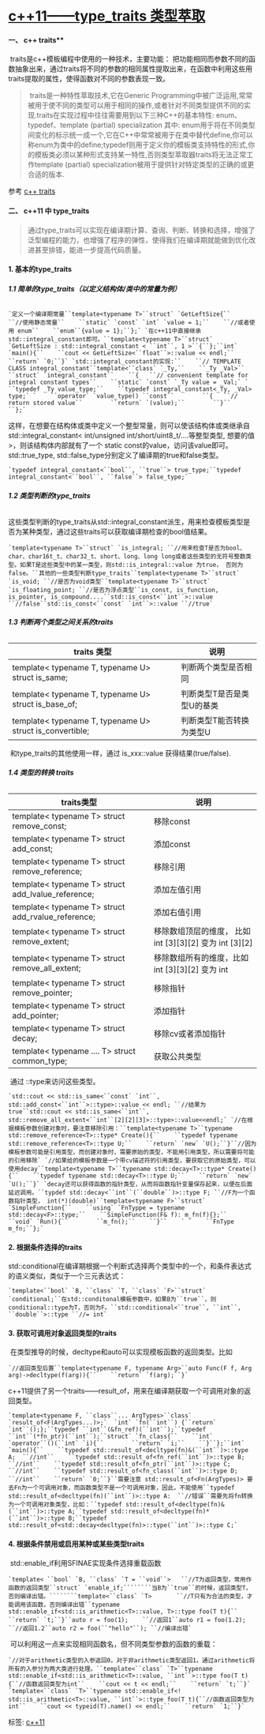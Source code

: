 # [c++11——type_traits 类型萃取](https://www.cnblogs.com/gtarcoder/p/4807670.html)

#### 一、 c++ traits**

​    traits是c++模板编程中使用的一种技术，主要功能： 
​    把功能相同而参数不同的函数抽象出来，通过traits将不同的参数的相同属性提取出来，在函数中利用这些用traits提取的属性，使得函数对不同的参数表现一致。

> ​    traits是一种特性萃取技术,它在Generic Programming中被广泛运用,常常被用于使不同的类型可以用于相同的操作,或者针对不同类型提供不同的实现.traits在实现过程中往往需要用到以下三种C++的基本特性: 
> enum、typedef、template (partial) specialization 
> 其中: 
> ​    enum用于将在不同类型间变化的标示统一成一个,它在C++中常常被用于在类中替代define,你可以称enum为类中的define; 
> ​    typedef则用于定义你的模板类支持特性的形式,你的模板类必须以某种形式支持某一特性,否则类型萃取器traits将无法正常工作 
> ​    template (partial) specialization被用于提供针对特定类型的正确的或更合适的版本.

参考 [c++ traits](http://www.cnblogs.com/gtarcoder/articles/4806889.html)

#### **二、 c++11 中 type_traits**

> ​    通过type_traits可以实现在编译期计算、查询、判断、转换和选择，增强了泛型编程的能力，也增强了程序的弹性，使得我们在编译期就能做到优化改进甚至排错，能进一步提高代码质量。

#### **1. 基本的type_traits**

###### **1.1 简单的type_traits（以定义结构体/类中的常量为例）**

```
`定义一个编译期常量``template<typename T>``struct` `GetLeftSize{``    ``//使用静态常量``    ``static` `const` `int` `value = 1;``    ``//或者使用 enum``    ``enum``{value = 1};``};` `在c++11中直接继承 std::integral_constant即可。``template<typename T>``struct` `GetLeftSize : std::integral_constant < ``int``, 1 >``{``};``int` `main(){``    ``cout << GetLeftSize<``float``>::value << endl;``    ``return` `0;``}` `std::integral_constant的实现:``    ``// TEMPLATE CLASS integral_constant``template<``class` `_Ty,``    ``_Ty _Val>``    ``struct` `integral_constant``    ``{   ``// convenient template for integral constant types``    ``static` `const` `_Ty value = _Val;` `    ``typedef _Ty value_type;``    ``typedef integral_constant<_Ty, _Val> type;` `    ``operator` `value_type() ``const``        ``{   ``// return stored value``        ``return` `(value);``        ``}``    ``};`
```

 

​    这样，在想要在结构体或类中定义一个整型常量，则可以使该结构体或类继承自 std::integral_constant< int/unsigned int/short/uint8_t/....等整型类型, 想要的值>，则该结构体内部就有了一个 static const的value，访问该value即可。 
​    std::true_type, std::false_type分别定义了编译期的true和false类型。

```
`typedef integral_constant<``bool``, ``true``> true_type;``typedef integral_constant<``bool``, ``false``> false_type;`
```

 

###### **1.2 类型判断的type_traits**

​    这些类型判断的type_traits从std::integral_constant派生，用来检查模板类型是否为某种类型，通过这些traits可以获取编译期检查的bool值结果。

```
`template<typename T>``struct` `is_integral; ``//用来检查T是否为bool、char、char16t_t、char32_t、short、long、long long或者这些类型的无符号整数类型。如果T是这些类型中的某一类型，则std::is_integral::value 为true， 否则为false。``其他的一些类型判断type_traits``template<typename T>``struct` `is_void; ``//是否为void类型``template<typename T>``struct` `is_floating_point; ``//是否为浮点类型``is_const, is_function, is_pointer, is_compound....``std::is_const<``int``>::value ``//false``std::is_const<``const` `int``>::value ``//true`
```

 

###### **1.3 判断两个类型之间关系的traits**

| traits 类型                                              | 说明                       |
| -------------------------------------------------------- | -------------------------- |
| template< typename T, typename U> struct is_same;        | 判断两个类型是否相同       |
| template< typename T, typename U> struct is_base_of;     | 判断类型T是否是类型U的基类 |
| template< typename T, typename U> struct is_convertible; | 判断类型T能否转换为类型U   |

​    和type_traits的其他使用一样，通过 is_xxx::value 获得结果(true/false).

###### **1.4 类型的转换 traits**

| traits类型                                         | 说明                                                    |
| -------------------------------------------------- | ------------------------------------------------------- |
| template< typename T> struct remove_const;         | 移除const                                               |
| template< typename T> struct add_const;            | 添加const                                               |
| template< typename T> struct remove_reference;     | 移除引用                                                |
| template< typename T> struct add_lvalue_reference; | 添加左值引用                                            |
| template< typename T> struct add_rvalue_reference; | 添加右值引用                                            |
| template< typename T> struct remove_extent;        | 移除数组顶层的维度， 比如 int [3][3][2] 变为 int [3][2] |
| template< typename T> struct remove_all_extent;    | 移除数组所有的维度，比如 int [3][3][2] 变为 int         |
| template< typename T> struct remove_pointer;       | 移除指针                                                |
| template< typename T> struct add_pointer;          | 添加指针                                                |
| template< typename T> struct decay;                | 移除cv或者添加指针                                      |
| template< typename .... T> struct common_type;     | 获取公共类型                                            |

​    通过 ::type来访问这些类型。

```
`std::cout << std::is_same<``const` `int``, std::add_const<``int``>::type>::value << endl; ``//结果为true``std::cout << std::is_same<``int``, std::remove_all_extent<``int``[2][2][3]>::type>::value<<endl;` `//在根据模板参数创建对象时，要注意移除引用：``template<typename T>``typename std::remove_reference<T>::type* Create(){``    ``typedef typename std::remove_reference<T>::type U;``    ``return` `new` `U();``}``//因为模板参数可能是引用类型，而创建对象时，需要原始的类型，不能用引用类型，所以需要将可能的引用移除` `//如果给的模板参数是一个带cv描述符的引用类型，要获取它的原始类型，可以使用decay``template<typename T>``typename std::decay<T>::type* Create(){``    ``typedef typename std::decay<T>::type U;``    ``return` `new` `U();``}` `decay还可以获得函数的指针类型，从而将函数指针变量保存起来，以便在后面延迟调用。``typdef std::decay<``int``(``double``)>::type F; ``//F为一个函数指针类型， int(*)(double)``template<typename F>``struct` `SimpleFunction{``    ``using` `FnTyppe = typename std::decay<F>::type;``    ``SimpleFunction(F& f): m_fn(f){};``    ``void` `Run(){``        ``m_fn();``    ``}``    ` `    ``FnType m_fn;``};`
```

 

#### **2. 根据条件选择的traits**

​    std::conditional在编译期根据一个判断式选择两个类型中的一个，和条件表达式的语义类似，类似于一个三元表达式：

```
`template<``bool` `B, ``class` `T, ``class` `F>``struct` `conditional;``在std::conditonal模板参数中，如果B为``true``，则conditional::type为T，否则为F。``std::conditional<``true``, ``int``, ``double``>::type ``//= int`
```

 

#### **3. 获取可调用对象返回类型的traits**

​    在类型推导的时候，decltype和auto可以实现模板函数的返回类型。比如

```
`//返回类型后置``template<typename F, typename Arg>``auto Func(F f, Arg arg)->decltype(f(arg)){``    ``return` `f(arg);``}`
```

 

​    c++11提供了另一个traits——result_of，用来在编译期获取一个可调用对象的返回类型。

```
`template<typename F, ``class``... ArgTypes>``class` `result_of<F(ArgTypes...)>;`  `int` `fn(``int``) {``return` `int``();};``typedef ``int``(&fn_ref)(``int``);``typedef ``int``(*fn_ptr)(``int``);``struct` `fn_class{``    ``int` `operator``()(``int` `i){``        ``return` `i;``    ``}``};``int` `main(){``    ``typedef std::result_of<decltype(fn)&(``int``)>::type A;  ``//int``    ``typedef std::result_of<fn_ref(``int``)>::type B;        ``//int``    ``typedef std::result_of<fn_ptr(``int``)>::type C;        ``//int``    ``typedef std::result_of<fn_class(``int``)>::type D;      ``//int``    ``return` `0;``}``需要注意 std::result_of<Fn(ArgTypes)> 要去Fn为一个可调用对象，而函数类型不是一个可调用对象，因此，不能使用``typedef std::result_of<decltype(fn)(``int``)>::type A:  ``//错误``需要先将fn转换为一个可调用对象类型，比如：``typedef std::result_of<decltype(fn)&(``int``)>::type A;``typedef std::result_of<decltype(fn)*(``int``)>::type B;``typedef std::result_of<std::decay<decltype(fn)>::type(``int``)>::type C;`
```

 

#### **4. 根据条件禁用或启用某种或某些类型traits**

​    std::enable_if利用SFINAE实现条件选择重载函数

```
`template< ``bool` `B, ``class` `T = ``void``>   ``//T为返回类型，常用作函数的返回类型``struct` `enable_if;````````当B为``true``的时候，返回类型T，否则编译出错。````````template<``class` `T>       ``//T只有为合法的类型，才能调用该函数，否则编译出错``typename std::enable_if<std::is_arithmetic<T>::value, T>::type foo(T t){``    ``return` `t;``}``auto r = foo(1);    ``//返回1``auto r1 = foo(1.2); ``//返回1.2``auto r2 = foo(``"hello"``); ``//编译出错`
```

 

​    可以利用这一点来实现相同函数名，但不同类型参数的函数的重载：

```
`//对于arithmetic类型的入参返回0，对于非arithmetic类型返回1，通过arithmetic将所有的入参分为两大类进行处理。``template<``class` `T>``typename std::enable_if<std::is_arithmetic<T>::value, ``int``>::type foo(T t){``//函数返回类型为int``    ``cout << t << endl;``    ``return` `t;``}` `template<``class` `T>``typename std::enable_if<! std::is_arithmetic<T>::value, ``int``>::type foo(T t){``//函数返回类型为int``    ``cout << typeid(T).name() << endl;``    ``return` `1;``}`
```

 



标签: [c++11](https://www.cnblogs.com/gtarcoder/tag/c%2B%2B11/)